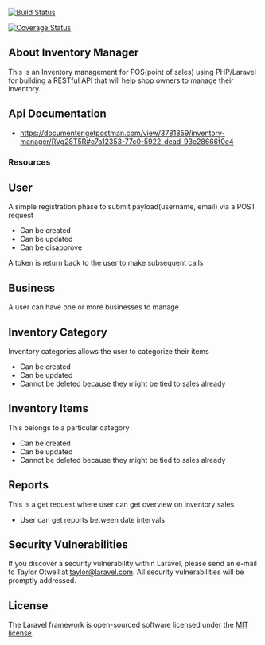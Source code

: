[![Build Status](https://travis-ci.org/andela-tolotin/inventory-manager.svg?branch=master)](https://travis-ci.org/andela-tolotin/inventory-manager)

[![Coverage Status](https://coveralls.io/repos/github/andela-tolotin/inventory-manager/badge.svg?branch=master)](https://coveralls.io/github/andela-tolotin/inventory-manager?branch=master)

## About Inventory Manager

This is an Inventory management for POS(point of sales) using PHP/Laravel for building a RESTful API that will help shop owners to manage their inventory.

## Api Documentation
- https://documenter.getpostman.com/view/3781859/inventory-manager/RVg28T5R#e7a12353-77c0-5922-dead-93e28666f0c4

### Resources

## User

A simple registration phase to submit payload(username, email) via a POST request

- Can be created
- Can be updated
- Can be disapprove

A token is return back to the user to make subsequent calls

## Business
A user can have one or more businesses to manage

## Inventory Category
Inventory categories allows the user to categorize their items

- Can be created
- Can be updated
- Cannot be deleted because they might be tied to sales already

## Inventory Items 
This belongs to a particular category

- Can be created
- Can be updated
- Cannot be deleted because they might be tied to sales already

## Reports

This is a get request where user can get overview on inventory sales

- User can get reports between date intervals

## Security Vulnerabilities

If you discover a security vulnerability within Laravel, please send an e-mail to Taylor Otwell at taylor@laravel.com. All security vulnerabilities will be promptly addressed.

## License

The Laravel framework is open-sourced software licensed under the [MIT license](http://opensource.org/licenses/MIT).
